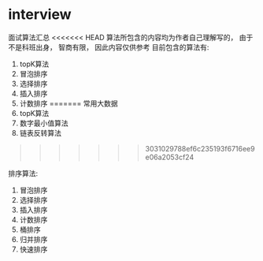 # interview
面试算法汇总
<<<<<<< HEAD
算法所包含的内容均为作者自己理解写的， 由于不是科班出身， 智商有限， 因此内容仅供参考
目前包含的算法有:
1. topK算法
2. 冒泡排序
3. 选择排序
4. 插入排序
5. 计数排序
=======
常用大数据
1. topK算法
2. 数字最小值算法
3. 链表反转算法
>>>>>>> 3031029788ef6c235193f6716ee9e06a2053cf24

排序算法:
1. 冒泡排序
2. 选择排序
3. 插入排序
4. 计数排序
5. 桶排序
6. 归并排序
7. 快速排序
